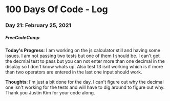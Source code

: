 # 100 Days Of Code - Log
### Day 21: February 25, 2021
##### FreeCodeCamp 

**Today's Progress**: I am working on the js calculator still and having some issues. I am not passing two tests but one of them I should be. I can't get the decmial test to pass but you can not enter more than one decimal in the display so I don't know whats up. Also test 13 isnt working which is if more than two operators are entered in the last one input should work. 

**Thoughts**: I'm just a bit done for the day. I can't figure out why the decimal one isn't working for the tests and will have to dig around to figure out why. Thank you Justin Kim for your code along.